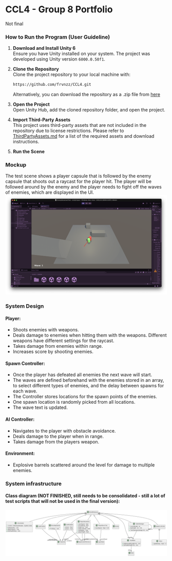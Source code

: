 # CCL4 - Group 8 Portfolio

Not final

### How to Run the Program (User Guideline)
1. **Download and Install Unity 6**  
   Ensure you have Unity installed on your system. The project was developed using Unity version `6000.0.50f1`.  

2. **Clone the Repository**  
   Clone the project repository to your local machine with:
   ```bash
   https://github.com/frvnzz/CCL4.git
   ```

   Alternatively, you can download the repository as a .zip file from 
   [here](https://github.com/frvnzz/CCL4/archive/refs/heads/main.zip)  

3. **Open the Project**  
   Open Unity Hub, add the cloned repository folder, and open the project.  

4. **Import Third-Party Assets**  
   This project uses third-party assets that are not included in the repository due to license restrictions.
   Please refer to [ThirdPartyAssets.md](./ThirdPartyAssets.md) for a list of the required assets and download instructions. 

5. **Run the Scene**  

### Mockup
The test scene shows a player capsule that is followed by the enemy capsule that shoots out a raycast for the player hit. The player will be followed around by the enemy and the player needs to fight off the waves of enemies, which are displayed in the UI.
![Mockup](./img/mockup.png)

### System Design
#### Player:
- Shoots enemies with weapons.
- Deals damage to enemies when hitting them with the weapons. Different weapons have different settings for the raycast.
- Takes damage from enemies within range.
- Increases score by shooting enemies.

#### Spawn Controller:
- Once the player has defeated all enemies the next wave will start.
- The waves are defined beforehand with the enemies stored in an array, to select different types of enemies, and the delay between spawns for each wave.
- The Controller stores locations for the spawn points of the enemies.
- One spawn location is randomly picked from all locations.
- The wave text is updated.

#### AI Controller:
- Navigates to the player with obstacle avoidance.
- Deals damage to the player when in range.
- Takes damage from the players weapon.

#### Environment:
- Explosive barrels scattered around the level for damage to multiple enemies.

### System infrastructure
#### Class diagram (NOT FINISHED, still needs to be consolidated - still a lot of test scripts that will not be used in the final version):
![Class diagram (NOT FINISHED, still needs to be consolidated)](./img/include.png)